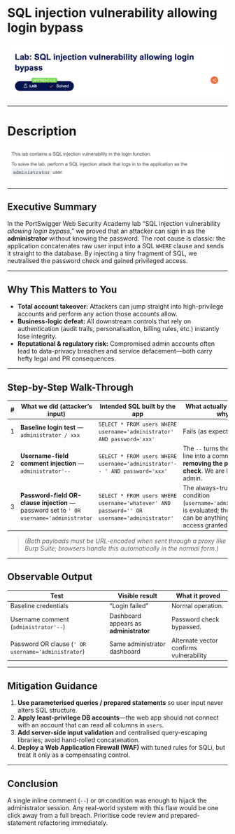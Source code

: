 # SQL injection vulnerability allowing login bypass

![Lab banner – PortSwigger Apprentice level](1.png)

---

# Description

![Lab banner – PortSwigger Apprentice level](2.png)

---

## Executive Summary

In the PortSwigger Web Security Academy lab “SQL injection vulnerability *allowing login bypass*,” we proved that an attacker can sign in as the **administrator** without knowing the password.
The root cause is classic: the application concatenates raw user input into a SQL `WHERE` clause and sends it straight to the database. By injecting a tiny fragment of SQL, we neutralised the password check and gained privileged access.

---

## Why This Matters to You

* **Total account takeover:** Attackers can jump straight into high-privilege accounts and perform any action those accounts allow.
* **Business-logic defeat:** All downstream controls that rely on authentication (audit trails, personalisation, billing rules, etc.) instantly lose integrity.
* **Reputational & regulatory risk:** Compromised admin accounts often lead to data-privacy breaches and service defacement—both carry hefty legal and PR consequences.

---

## Step-by-Step Walk-Through

| # | What we did (attacker’s input)                                                          | Intended SQL built by the app                                                               | What actually happens & why                                                                                                       |
| - | --------------------------------------------------------------------------------------- | ------------------------------------------------------------------------------------------- | --------------------------------------------------------------------------------------------------------------------------------- |
| 1 | **Baseline login test** — `administrator / xxx`                                         | `SELECT * FROM users WHERE username='administrator' AND password='xxx'`                     | Fails (as expected).                                                                                                              |
| 2 | **Username-field comment injection** — `administrator'--`                               | `SELECT * FROM users WHERE username='administrator'-- ' AND password='xxx'`                 | The `--` turns the rest of the line into a comment, **removing the password check**. We are logged in as admin.                   |
| 3 | **Password-field OR-clause injection** — password set to `' OR username='administrator` | `SELECT * FROM users WHERE username='whatever' AND password='' OR username='administrator'` | The always-true second condition (`username='administrator'`) is evaluated; the first half can be anything. Admin access granted. |

> *(Both payloads must be URL-encoded when sent through a proxy like Burp Suite; browsers handle this automatically in the normal form.)*

---

## Observable Output

| Test                                                | Visible result                         | What it proved                          |
| --------------------------------------------------- | -------------------------------------- | --------------------------------------- |
| Baseline credentials                                | “Login failed”                         | Normal operation.                       |
| Username comment (`administrator'--`)               | Dashboard appears as **administrator** | Password check bypassed.                |
| Password OR clause (`' OR username='administrator`) | Same administrator dashboard           | Alternate vector confirms vulnerability |

---

## Mitigation Guidance

1. **Use parameterised queries / prepared statements** so user input never alters SQL structure.
2. **Apply least-privilege DB accounts**—the web app should not connect with an account that can read all columns in `users`.
3. **Add server-side input validation** and centralised query-escaping libraries; avoid hand-rolled concatenation.
4. **Deploy a Web Application Firewall (WAF)** with tuned rules for SQLi, but treat it only as a compensating control.

---

## Conclusion

A single inline comment (`--`) or `OR` condition was enough to hijack the administrator session. Any real-world system with this flaw would be one click away from a full breach. Prioritise code review and prepared-statement refactoring immediately.
